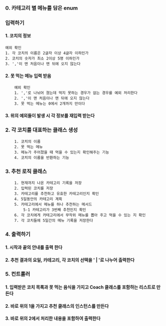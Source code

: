 ### 0. 카테고리 별 메뉴를 담은 enum

### 입력하기
#### 1. 코치의 정보
    예외 확인
    1. 각 코치의 이름은 2글자 이상 4글자 이하인가
    2. 코치의 숫자가 최소 2이상 5명 이하인가
    3. ','이 맨 처음이나 맨 뒤에 오지 않는다

#### 2. 못 먹는 메뉴 입력 받음
        예외 확인
        1. ','로 나뉘어 졌는데 먹지 못하는 경우가 없는 경우를 예외 처리한다
        2. ','이 맨 처음이나 맨 뒤에 오지 않는다
        3. 못 먹는 메뉴는 0에서 2개까지 만이다
#### 3. 위의 예외들이 발생 시 각 정보를 재입력 받는다

### 2. 각 코치를 대표하는 클래스 생성
        1. 코치의 이름
        2. 못 먹는 메뉴
        3. 메뉴가 주어졌을 때 먹을 수 있는지 확인해주는 기능
        4. 코치의 이름을 반환하는 기능

### 3. 추천 로직 클래스
        1. 현재까지 나온 카테고리 기록을 저장
        2. 입력된 코치를 저장
        3. 카테고리를 추천하고 유효한 카테고리인지 확인
        4. 5일동안의 카테고리 계획
        5. 카테고리에서 메뉴를 하나 추천하는 메서드
            5-1 카테고리가 3번째 추천인지 확인
        6. 각 코치에게 카테고리에서 무작위 메뉴를 뽑아 주고 먹을 수 있는 지 확인
        7. 각 코치들에 5일간의 메뉴 기록을 저장한다

### 4. 출력하기
#### 1. 시작과 끝의 안내를 출력 한다
#### 2. 추천 결과의 요일, 카테고리, 각 코치의 선택을  ' | '로 나누어 출력한다

### 5. 컨트롤러
#### 1. 입력받은 코치 목록과 못 먹는 음식을 가지고 Coach 클래스를 포함하는 리스트로 만든다
#### 2. 바로 위의 1을 가지고 추천 클래스의 인스턴스를 만든다
#### 3. 바로 위의 2에서 처리한 내용을 포함하여 출력한다